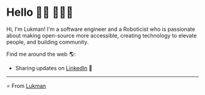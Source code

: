 

# Hello 👋🏾 👩🏾‍💻

Hi, I'm Lukman! I'm a software engineer and a Roboticist who is passionate about making open-source more accessible, creating technology to elevate people, and building community. 

Find me around the web 🌎:

- Sharing updates on <a href="https://www.linkedin.com/in/Lukmon-Abdulsalam/">LinkedIn</a> 💼


---
⭐️ From [Lukman](https://github.com/Litmus-zhang)
